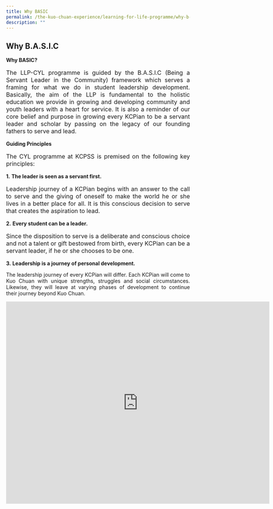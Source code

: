 ```yaml
---
title: Why BASIC
permalink: /the-kuo-chuan-experience/learning-for-life-programme/why-b-a-s-i-c/
description: ""
---
```

## Why B.A.S.I.C


**Why BASIC?**

<p style="text-align: justify;font-size:16px;">
The LLP-CYL programme is guided by the B.A.S.I.C (Being a Servant Leader in the Community) framework which serves a framing for what we do in student leadership development. Basically, the aim of the LLP is fundamental to the holistic education we provide in growing and developing community and youth leaders with a heart for service. It is also a reminder of our core belief and purpose in growing every KCPian to be a servant leader and scholar by passing on the legacy of our founding fathers to serve and lead.</p>

  

**Guiding Principles**
<p style="text-align: justify;font-size:16px;">
The CYL programme at KCPSS is premised on the following key principles:</p>  
  
**1.** **The leader is seen as a servant first.** 

<p style="text-align: justify;font-size:16px;">
Leadership journey of a KCPian begins with an answer to the call to serve and the giving of oneself to make the world he or she lives in a better place for all. It is this conscious decision to serve that creates the aspiration to lead. </p>
  
**2.** **Every student can be a leader.** 
<p style="text-align: justify;font-size:16px;">
Since the disposition to serve is a deliberate and conscious choice and not a talent or gift bestowed from birth, every KCPian can be a servant leader, if he or she chooses to be one.</p>

  
**3.** **Leadership is a journey of personal development.**   
<P  align="justify">The leadership journey of every KCPian will differ. Each KCPian will come to Kuo Chuan with unique strengths, struggles and social circumstances. Likewise, they will leave at varying phases of development to continue their journey beyond Kuo Chuan.
</p>

<iframe width="722" height="553" src="https://www.youtube.com/embed/kKxv-tQf7cQ" title="2017 Cambodia Combined UG" frameborder="0" allow="accelerometer; autoplay; clipboard-write; encrypted-media; gyroscope; picture-in-picture; web-share" allowfullscreen></iframe>